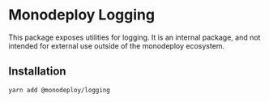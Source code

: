 # Monodeploy Logging

This package exposes utilities for logging. It is an internal package, and not intended for external use outside of the monodeploy ecosystem.

## Installation

```sh
yarn add @monodeploy/logging
```
